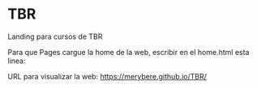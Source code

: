 # TBR
Landing para cursos de TBR

Para que Pages cargue la home de la web, escribir en el home.html esta linea:
<meta http-equiv="Refresh" content="2; url=TBR/home.html">

URL para visualizar la web: https://merybere.github.io/TBR/

